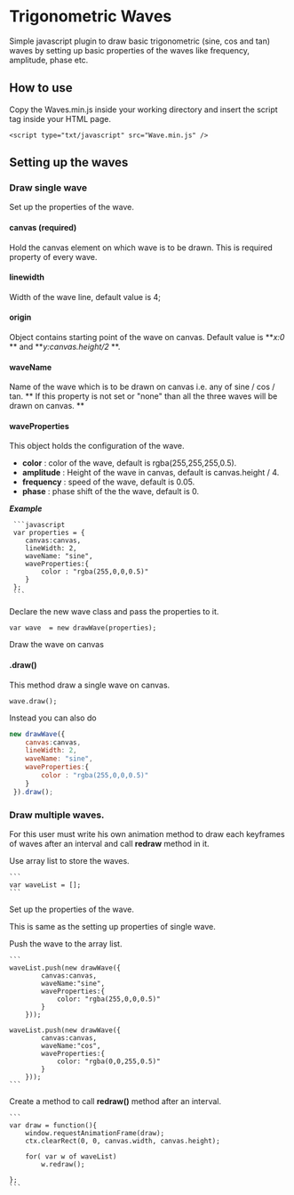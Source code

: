 # Trigonometric  Waves
Simple javascript plugin to draw basic trigonometric (sine, cos and tan) waves by setting up basic properties of the waves like frequency, amplitude, phase etc.

## How to use
Copy the Waves.min.js inside your working directory and insert the script tag inside your HTML page.

   ```
   <script type="txt/javascript" src="Wave.min.js" />
   ```

## Setting up the waves 

### Draw single wave

Set up the properties of the wave.

#### canvas (required)
Hold the canvas element on which wave is to be drawn. This is required property of every wave.

#### linewidth 
Width of the wave line, default value is 4;

#### origin
Object contains starting point of the wave on canvas. Default value is **_x:0_ ** and **_y:canvas.height/2_ **.

#### waveName
Name of the wave which is to be drawn on canvas i.e. any of  sine / cos / tan. ** If this property is not set or "none" than all the three waves will be drawn on canvas. **   

#### waveProperties
This object holds the configuration of the wave.
 - **color** : color of the wave, default is  rgba(255,255,255,0.5).
 - **amplitude** : Height of the wave in canvas, default is canvas.height / 4.
 - **frequency** : speed of the wave, default is 0.05.
 - **phase** : phase shift of the the wave, default is 0.
 
 ***Example***
 
     ```javascript
     var properties = {
        canvas:canvas,
        lineWidth: 2,
        waveName: "sine",
        waveProperties:{
            color : "rgba(255,0,0,0.5)"    
        }     
     };
     ```
    
    
Declare the new wave class and pass the properties to it.
    
   ```
   var wave  = new drawWave(properties);
   ```
    
Draw the wave on canvas    
    
#### .draw()
This method draw a single wave on canvas.

   ```
   wave.draw();
   ```

Instead you can also do
    
 ```javascript
 new drawWave({
     canvas:canvas,
     lineWidth: 2,
     waveName: "sine",
     waveProperties:{
         color : "rgba(255,0,0,0.5)"    
     }     
  }).draw();
  ```

### Draw multiple waves.
For this user must write his own animation method to draw each keyframes of waves after an interval and call **redraw** method in it.

Use array list to store the waves.
    
    ```
    var waveList = [];
    ```

Set up the properties of the wave.

This is same as the setting up properties of single wave.

Push the wave to the array list.

    ```
    waveList.push(new drawWave({
            canvas:canvas,
            waveName:"sine",
            waveProperties:{
                color: "rgba(255,0,0,0.5)"
            }    
        }));
        
    waveList.push(new drawWave({ 
            canvas:canvas,
            waveName:"cos",
            waveProperties:{  
                color: "rgba(0,0,255,0.5)"
            }    
        }));
    ```
    
Create a method to call **redraw()** method after an interval.

    ```
    var draw = function(){
        window.requestAnimationFrame(draw);
        ctx.clearRect(0, 0, canvas.width, canvas.height);
        
        for( var w of waveList)
            w.redraw();
        
    };
    ```

